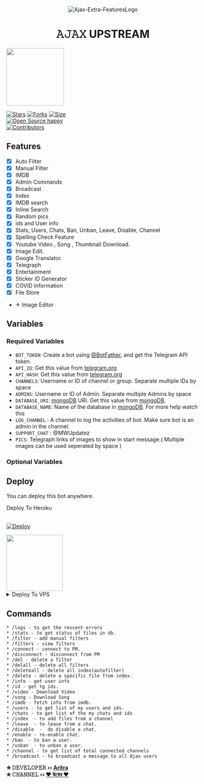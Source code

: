 <p align="center">
  <img src="https://telegra.ph/file/89e6769b723b5a7aa66d0.jpg" alt="Ajax-Extra-FeaturesLogo">
</p>
<h1 align="center">
  <b>𝙰𝙹𝙰𝚇 UPSTREAM</b>
</h1>

<a href="https://t.me/HoiChoiTvAddaa">
  <img src="https://img.shields.io/badge/JOIN-black?logo=telegram" width="150">


[![Stars](https://img.shields.io/github/stars/Aritra-01/Ajax-Upstream?style=flat-square&color=green)](https://github.com/Aritra-01/Ajax-Upstream/stargazers)
[![Forks](https://img.shields.io/github/forks/Aritra-01/Ajax-Upstream?style=flat-square&color=blue)](https://github.com/Aritra-01/Ajax-Upstream/fork)
[![Size](https://img.shields.io/github/repo-size/Aritra-01/Ajax-Upstream?style=flat-square&color=red)](https://github.com/Aritra-01/Ajax-Upstream)   
[![Open Source happy ](https://badges.frapsoft.com/os/v2/open-source.svg?v=103)](https://github.com/Aritra-01/Ajax-Upstream)   
[![Contributors](https://img.shields.io/github/contributors/Aritra-01/Ajax-Upstream-Features?style=flat-square&color=green)](https://github.com/Aritra-01/Ajax-Upstream/graphs/contributors)
## Features

- [x] Auto Filter
- [x] Manual Filter
- [x] IMDB
- [x] Admin Commands
- [x] Broadcast
- [x] Index
- [x] IMDB search
- [x] Inline Search
- [x] Random pics
- [x] ids and User info 
- [x] Stats, Users, Chats, Ban, Unban, Leave, Disable, Channel
- [x] Spelling Check Feature
- [x] Youtube Video , Song , Thumbnail Download.
- [x] Image Edit.
- [x] Google Translator.
- [x] Telegraph
- [x] Entertainment
- [x] Sticker ID Generator
- [x] COVID Information
- [x] File Store
- ⚜️ Image Editor

## Variables

### Required Variables
* `BOT_TOKEN`: Create a bot using [@BotFather](https://telegram.dog/BotFather), and get the Telegram API token.
* `API_ID`: Get this value from [telegram.org](https://my.telegram.org/apps)
* `API_HASH`: Get this value from [telegram.org](https://my.telegram.org/apps)
* `CHANNELS`: Username or ID of channel or group. Separate multiple IDs by space
* `ADMINS`: Username or ID of Admin. Separate multiple Admins by space
* `DATABASE_URI`: [mongoDB](https://www.mongodb.com) URI. Get this value from [mongoDB](https://www.mongodb.com).
* `DATABASE_NAME`: Name of the database in [mongoDB](https://www.mongodb.com). For more help watch this 
* `LOG_CHANNEL` : A channel to log the activities of bot. Make sure bot is an admin in the channel.
* `SUPPORT_CHAT` : @MWUpdatez
* `PICS`: Telegraph links of images to show in start message.( Multiple images can be used seperated by space )
### Optional Variables

## Deploy
You can deploy this bot anywhere.


<summary>Deploy To Heroku</summary>
<br>
<p>
<a href="https://heroku.com/deploy?template=https://github.com/Aritra-01/Ajax-Upstream">
  <img src="https://www.herokucdn.com/deploy/button.svg" alt="Deploy">
</a>
</p>

<a href="https://t.me/HoiChoiTvAddaa">
  <img src="https://img.shields.io/badge/JOIN-red?logo=telegram" width="147">
</a><br>

<details><summary>Deploy To VPS</summary>
<p>
<pre>
git clone https://github.com/Aritra-01/Ajax-Upstream
# Install Packages
pip3 install -r requirements.txt
Edit info.py with variables as given below then run bot
python3 bot.py
</pre>
</p>
</details>


## Commands
```
* /logs - to get the rescent errors
* /stats - to get status of files in db.
* /filter - add manual filters
* /filters - view filters
* /connect - connect to PM.
* /disconnect - disconnect from PM
* /del - delete a filter
* /delall - delete all filters
* /deleteall - delete all index(autofilter)
* /delete - delete a specific file from index.
* /info - get user info
* /id - get tg ids.
* /video - Download Video
* /song - Download Song
* /imdb - fetch info from imdb.
* /users - to get list of my users and ids.
* /chats - to get list of the my chats and ids 
* /index  - to add files from a channel
* /leave  - to leave from a chat.
* /disable  -  do disable a chat.
* /enable - re-enable chat.
* /ban  - to ban a user.
* /unban  - to unban a user.
* /channel - to get list of total connected channels
* /broadcast - to broadcast a message to all Ajax users
```

<b>✮ 𝙳𝙴𝚅𝙴𝙻𝙾𝙿𝙴𝚁 ›› [Aritra](https://t.me/AritraSpeaketh)</b>                                                                                                                                                                                     
<b>✮ 𝙲𝙷𝙰𝙽𝙽𝙴𝙻 ›› [♥️ উন্মেষ ♥️](https://t.me/HoiChoiTvAddaa)</b>
